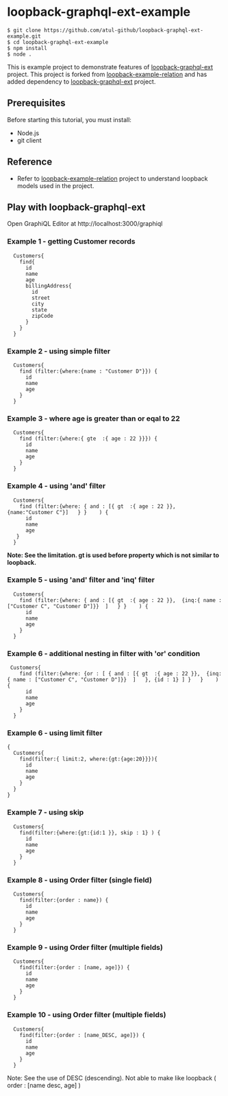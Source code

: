 # loopback-graphql-ext-example

```
$ git clone https://github.com/atul-github/loopback-graphql-ext-example.git
$ cd loopback-graphql-ext-example
$ npm install
$ node .
```

This is example project to demonstrate features of [loopback-graphql-ext](https://github.com/atul-github/loopback-graphql-ext) project. This project is forked from [loopback-example-relation](https://github.com/strongloop/loopback-example-relations) and has added dependency to [loopback-graphql-ext](https://github.com/atul-github/loopback-graphql-ext) project.


## Prerequisites

Before starting this tutorial, you must install:
- Node.js
- git client

## Reference
- Refer to  [loopback-example-relation](https://github.com/strongloop/loopback-example-relations) project to understand loopback models used in the project.

## Play with loopback-graphql-ext 

Open GraphiQL Editor at http://localhost:3000/graphiql

### Example 1 - getting Customer records
```
  Customers{
    find{
      id
      name
      age
      billingAddress{
        id
        street
        city
        state
        zipCode
      }
    }
  }
```

### Example 2 - using simple filter
```
  Customers{
    find (filter:{where:{name : "Customer D"}}) {
      id
      name
      age
    }
  }
```

### Example 3 - where age is greater than or eqal to 22
```
  Customers{
    find (filter:{where:{ gte  :{ age : 22 }}}) {
      id
      name
      age
    }
  }
```


### Example 4 - using 'and' filter
```
  Customers{
    find (filter:{where: { and : [{ gt  :{ age : 22 }}, {name:"Customer C"}]   } }    ) {
      id
      name
      age
   }
  }
```
<b>Note: See the limitation. gt is used before property which is not similar to loopback. </b>

### Example 5 - using 'and' filter and 'inq' filter
```
  Customers{
    find (filter:{where: { and : [{ gt  :{ age : 22 }},  {inq:{ name : ["Customer C", "Customer D"]}}  ]   } }    ) {
      id
      name
      age
    }
  }
```

### Example 6 - additional nesting in filter with 'or' condition

```
 Customers{
    find (filter:{where: {or : [ { and : [{ gt  :{ age : 22 }},  {inq:{ name : ["Customer C", "Customer D"]}}  ]   }, {id : 1} ] }   }    ) {
      id
      name
      age
    }
  }
```

### Example 6 - using limit filter

```
{
  Customers{
    find(filter:{ limit:2, where:{gt:{age:20}}}){
      id
      name
      age
    }
  }
}
```

### Example 7 - using skip 

```
  Customers{
    find(filter:{where:{gt:{id:1 }}, skip : 1} ) {
      id
      name
      age
    }
  }
```

### Example 8 - using Order filter (single field)
```
  Customers{
    find(filter:{order : name}) {
      id
      name
      age
    }
  }
```

### Example 9 - using Order filter (multiple fields)
```
  Customers{
    find(filter:{order : [name, age]}) {
      id
      name
      age
    }
  }
```

### Example 10 - using Order filter (multiple fields)
```
  Customers{
    find(filter:{order : [name_DESC, age]}) {
      id
      name
      age
    }
  }
```

Note: See the use of DESC (descending). Not able to make like loopback ( order : [name desc, age] ) 

  
